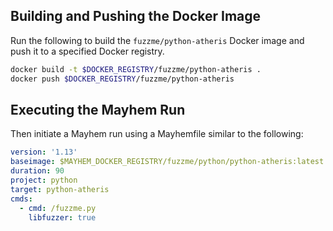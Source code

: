 ## Building and Pushing the Docker Image

Run the following to build the `fuzzme/python-atheris` Docker image and push it to a specified Docker registry.

```sh
docker build -t $DOCKER_REGISTRY/fuzzme/python-atheris .
docker push $DOCKER_REGISTRY/fuzzme/python-atheris
```

## Executing the Mayhem Run

Then initiate a Mayhem run using a Mayhemfile similar to the following:

```yaml
version: '1.13'
baseimage: $MAYHEM_DOCKER_REGISTRY/fuzzme/python/python-atheris:latest
duration: 90
project: python
target: python-atheris
cmds:
  - cmd: /fuzzme.py
    libfuzzer: true
```